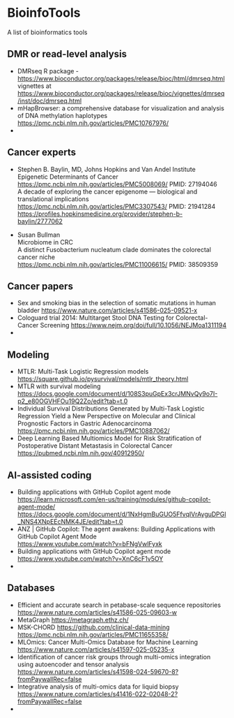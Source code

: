 # BioinfoTools
A list of bioinformatics tools

## DMR or read-level analysis
- DMRseq R package - https://www.bioconductor.org/packages/release/bioc/html/dmrseq.html  
vignettes at https://www.bioconductor.org/packages/release/bioc/vignettes/dmrseq/inst/doc/dmrseq.html
- mHapBrowser: a comprehensive database for visualization and analysis of DNA methylation haplotypes
  https://pmc.ncbi.nlm.nih.gov/articles/PMC10767976/
-

## Cancer experts
- Stephen B. Baylin, MD, Johns Hopkins and Van Andel Institute   
  Epigenetic Determinants of Cancer https://pmc.ncbi.nlm.nih.gov/articles/PMC5008069/ PMID: 27194046  
  A decade of exploring the cancer epigenome — biological and translational implications
  https://pmc.ncbi.nlm.nih.gov/articles/PMC3307543/ PMID: 21941284  
  https://profiles.hopkinsmedicine.org/provider/stephen-b-baylin/2777062

- Susan Bullman  
  Microbiome in CRC  
  A distinct Fusobacterium nucleatum clade dominates the colorectal cancer niche  
  https://pmc.ncbi.nlm.nih.gov/articles/PMC11006615/ PMID: 38509359  

## Cancer papers
- Sex and smoking bias in the selection of somatic mutations in human bladder
  https://www.nature.com/articles/s41586-025-09521-x
- Cologuard trial 2014: Multitarget Stool DNA Testing for Colorectal-Cancer Screening
  https://www.nejm.org/doi/full/10.1056/NEJMoa1311194
- 

## Modeling
- MTLR: Multi-Task Logistic Regression models  
  https://square.github.io/pysurvival/models/mtlr_theory.html
- MTLR with survival modeling
  https://docs.google.com/document/d/108S3puGpEx3crJMNvQy9o7I-p2_e80OGVHFOu19Q2Zo/edit?tab=t.0
- Individual Survival Distributions Generated by Multi-Task Logistic Regression Yield a New Perspective on Molecular and Clinical Prognostic Factors in Gastric Adenocarcinoma
  https://pmc.ncbi.nlm.nih.gov/articles/PMC10887062/
- Deep Learning Based Multiomics Model for Risk Stratification of Postoperative Distant Metastasis in Colorectal Cancer
  https://pubmed.ncbi.nlm.nih.gov/40912950/  
  
## AI-assisted coding
- Building applications with GitHub Copilot agent mode https://learn.microsoft.com/en-us/training/modules/github-copilot-agent-mode/   
https://docs.google.com/document/d/1NxHgmBuGUO5FfvqIVrAyguDPGl_NNS4XNpEEcNMK4JE/edit?tab=t.0    
- ANZ | GitHub Copilot: The agent awakens: Building Applications with GitHub Copilot Agent Mode  
  https://www.youtube.com/watch?v=bFNgVwlFyxk
- Building applications with GitHub Copilot agent mode https://www.youtube.com/watch?v=XnC6cF1v5OY
- 

## Databases
- Efficient and accurate search in petabase-scale sequence repositories
  https://www.nature.com/articles/s41586-025-09603-w
- MetaGraph https://metagraph.ethz.ch/  
- MSK-CHORD https://github.com/clinical-data-mining https://pmc.ncbi.nlm.nih.gov/articles/PMC11655358/  
- MLOmics: Cancer Multi-Omics Database for Machine Learning https://www.nature.com/articles/s41597-025-05235-x
- Identification of cancer risk groups through multi-omics integration using autoencoder and tensor analysis
  https://www.nature.com/articles/s41598-024-59670-8?fromPaywallRec=false
- Integrative analysis of multi-omics data for liquid biopsy https://www.nature.com/articles/s41416-022-02048-2?fromPaywallRec=false
- 
